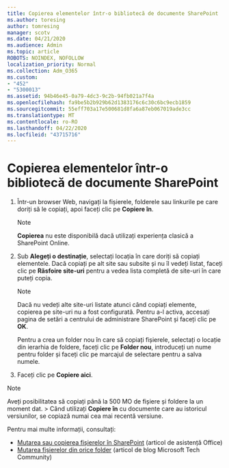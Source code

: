 ```yaml
---
title: Copierea elementelor într-o bibliotecă de documente SharePoint
ms.author: toresing
author: tomresing
manager: scotv
ms.date: 04/21/2020
ms.audience: Admin
ms.topic: article
ROBOTS: NOINDEX, NOFOLLOW
localization_priority: Normal
ms.collection: Adm_O365
ms.custom:
- "452"
- "5300013"
ms.assetid: 94b46e45-0a79-4dc3-9c2b-94fb021a7f4a
ms.openlocfilehash: fa9be5b2b929b62d1383176c6c30c6bc9ecb1859
ms.sourcegitcommit: 55eff703a17e500681d8fa6a87eb067019ade3cc
ms.translationtype: MT
ms.contentlocale: ro-RO
ms.lasthandoff: 04/22/2020
ms.locfileid: "43715716"
---
```

# <a name="copy-items-in-a-sharepoint-document-library"></a>Copierea elementelor într-o bibliotecă de documente SharePoint

1. Într-un browser Web, navigați la fișierele, folderele sau linkurile pe care doriți să le copiați, apoi faceți clic pe **Copiere în**.

    > [!NOTE]
    > **Copierea** nu este disponibilă dacă utilizați experiența clasică a SharePoint Online.
  
2. Sub **Alegeți o destinație**, selectați locația în care doriți să copiați elementele. Dacă copiați pe alt site sau subsite și nu îl vedeți listat, faceți clic pe **Răsfoire site-uri** pentru a vedea lista completă de site-uri în care puteți copia.

    > [!NOTE]
    > Dacă nu vedeți alte site-uri listate atunci când copiați elemente, copierea pe site-uri nu a fost configurată. Pentru a-l activa, accesați pagina de setări a centrului de administrare SharePoint și faceți clic pe **OK**.
  
    Pentru a crea un folder nou în care să copiați fișierele, selectați o locație din ierarhia de foldere, faceți clic pe **Folder nou**, introduceți un nume pentru folder și faceți clic pe marcajul de selectare pentru a salva numele.

3. Faceți clic pe **Copiere aici**.

> [!NOTE]
> Aveți posibilitatea să copiați până la 500 MO de fișiere și foldere la un moment dat. > Când utilizați **Copiere în** cu documente care au istoricul versiunilor, se copiază numai cea mai recentă versiune.
  
Pentru mai multe informații, consultați:

 - [Mutarea sau copierea fișierelor în SharePoint](https://support.office.com/article/move-or-copy-files-in-sharepoint-00e2f483-4df3-46be-a861-1f5f0c1a87bc) (articol de asistență Office)
 - [Mutarea fișierelor din orice folder](https://techcommunity.microsoft.com/t5/Microsoft-SharePoint-Blog/Now-move-files-anywhere-in-Office-365-SharePoint-and-OneDrive/ba-p/146973) (articol de blog Microsoft Tech Community)   